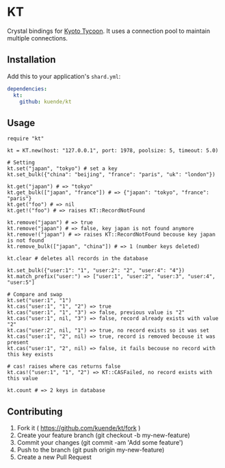 # KT

Crystal bindings for [Kyoto Tycoon](http://fallabs.com/kyototycoon/). It uses a connection pool to maintain multiple connections.

## Installation


Add this to your application's `shard.yml`:

```yaml
dependencies:
  kt:
    github: kuende/kt
```


## Usage

```crystal
require "kt"

kt = KT.new(host: "127.0.0.1", port: 1978, poolsize: 5, timeout: 5.0)

# Setting
kt.set("japan", "tokyo") # set a key
kt.set_bulk({"china": "beijing", "france": "paris", "uk": "london"})

kt.get("japan") # => "tokyo"
kt.get_bulk(["japan", "france"]) # => {"japan": "tokyo", "france": "paris"}
kt.get("foo") # => nil
kt.get!("foo") # => raises KT::RecordNotFound

kt.remove("japan") # => true
kt.remove("japan") # => false, key japan is not found anymore
kt.remove!("japan") # => raises KT::RecordNotFound becouse key japan is not found
kt.remove_bulk(["japan", "china"]) # => 1 (number keys deleted)

kt.clear # deletes all records in the database

kt.set_bulk({"user:1": "1", "user:2": "2", "user:4": "4"})
kt.match_prefix("user:") => ["user:1", "user:2", "user:3", "user:4", "user:5"]

# Compare and swap
kt.set("user:1", "1")
kt.cas("user:1", "1", "2") => true
kt.cas("user:1", "1", "3") => false, previous value is "2"
kt.cas("user:1", nil, "3") => false, record already exists with value "2"
kt.cas("user:2", nil, "1") => true, no record exists so it was set
kt.cas("user:1", "2", nil) => true, record is removed becouse it was present
kt.cas("user:1", "2", nil) => false, it fails becouse no record with this key exists

# cas! raises where cas returns false
kt.cas!("user:1", "1", "2") => KT::CASFailed, no record exists with this value

kt.count # => 2 keys in database
```

## Contributing

1. Fork it ( https://github.com/kuende/kt/fork )
2. Create your feature branch (git checkout -b my-new-feature)
3. Commit your changes (git commit -am 'Add some feature')
4. Push to the branch (git push origin my-new-feature)
5. Create a new Pull Request
